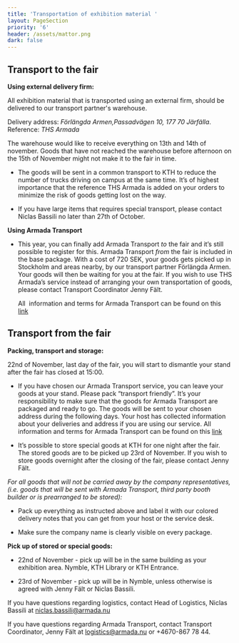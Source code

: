 ```yaml
---
title: 'Transportation of exhibition material '
layout: PageSection
priority: '6'
header: /assets/mattor.png
dark: false
---
```

## Transport to the fair

**Using external delivery firm:**

All exhibition material that is transported using an external  firm, should be delivered to our transport partner's warehouse.

  Delivery address: *Förlängda Armen,Passadvägen 10, 177 70 Järfälla*. Reference: *THS Armada*

  The warehouse would like to receive everything on 13th and 14th of november.  Goods that have not reached the warehouse before afternoon on the 15th of November might not make it to the fair in time.

* The goods will be sent in a common transport to KTH to reduce the number of trucks driving on campus at the same time. It’s of highest importance that the reference THS Armada is added on your orders to minimize the risk of goods getting lost on the way.

* If you have large items that requires special transport, please contact Niclas Bassili no later than 27th of October.

**Using Armada Transport**

* This year, you can finally add Armada Transport *to* the fair and it’s still possible to register for this. Armada Transport *from* the fair is included in the base package. With a cost of 720 SEK, your goods gets picked up in Stockholm and areas nearby, by our transport partner Förlängda Armen. Your goods will then be waiting for you at the fair. If you wish to use THS Armada’s service instead of arranging your own transportation of goods, please contact Transport Coordinator Jenny Fält.

  All  information and terms for Armada Transport can be found on this [link](https://drive.google.com/file/d/0BweXK5BLw0WFQlotLUpKZGVXakU/view)

## Transport from the fair

**Packing, transport and storage:**


22nd of November, last day of the fair, you will start to dismantle your stand after the fair has closed at 15:00. 

* If you have chosen our Armada Transport service, you can leave your goods at your stand. Please pack “transport friendly”. It’s your responsibility to make sure that the goods for Armada Transport are packaged and ready to go. The goods will be sent to your chosen address during the following days. Your host has collected information about your deliveries and address if you are using our service. All information and terms for Armada Transport can be found on this [link](https://drive.google.com/file/d/0BweXK5BLw0WFQlotLUpKZGVXakU/view)

* It’s possible to store special goods at KTH for one night after the fair. The stored goods are to be picked up 23rd of November. If you wish to store goods overnight after the closing of the fair, please contact Jenny Fält.

*For all goods that will not be carried away by the company representatives, \(i.e. goods that will be sent with Armada Transport, third party booth builder or is prearranged to be stored\):*

* Pack up everything as instructed above and label it with our colored delivery notes that you can get from your host or the service desk.

* Make sure the company name is clearly visible on every package.

**Pick up of stored or special goods:**

* 22nd of November - pick up will be in the same building as your exhibition area. Nymble, KTH Library or KTH Entrance.

* 23rd of November - pick up will be in Nymble, unless otherwise is agreed with Jenny Fält or Niclas Bassili.

If you have questions regarding logistics, contact Head of Logistics, Niclas Bassili at niclas.bassili@armada.nu

If you have questions regarding Armada Transport, contact Transport Coordinator, Jenny Fält at logistics@armada.nu or \+4670-867 78 44.



